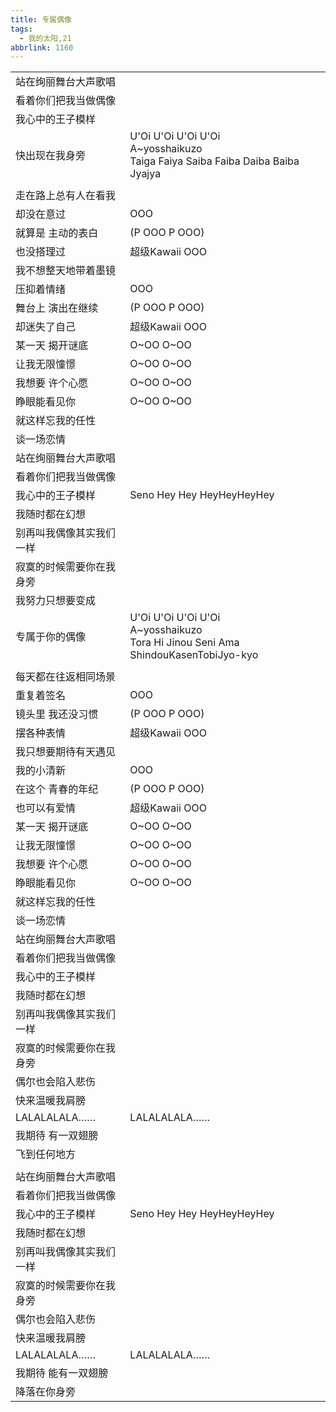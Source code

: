 ```yaml
---
title: 专属偶像
tags:
  - 我的太阳,21
abbrlink: 1160
---
```

|      |      |
|--|--|
|站在绚丽舞台大声歌唱|      |
|看着你们把我当做偶像|      |
|我心中的王子模样|      |
|快出现在我身旁|U'Oi U'Oi U'Oi U'Oi<br>A~yosshaikuzo<br>Taiga Faiya Saiba Faiba Daiba Baiba Jyajya|
|      |      |
|走在路上总有人在看我|      |
|却没在意过|OOO|
|就算是 主动的表白|(P OOO P OOO)|
|也没搭理过|超级Kawaii OOO|
|我不想整天地带着墨镜|      |
|压抑着情绪|OOO|
|舞台上 演出在继续|(P OOO P OOO)|
|却迷失了自己|超级Kawaii OOO|
|某一天 揭开谜底|O~OO O~OO|
|让我无限憧憬|O~OO O~OO|
|我想要 许个心愿|O~OO O~OO|
|睁眼能看见你|O~OO O~OO|
|就这样忘我的任性|      |
|谈一场恋情|      |
|站在绚丽舞台大声歌唱|      |
|看着你们把我当做偶像|      |
|我心中的王子模样|Seno Hey Hey HeyHeyHeyHey|
|我随时都在幻想|      |
|别再叫我偶像其实我们一样|      |
|寂寞的时候需要你在我身旁|      |
|我努力只想要变成|      |
|专属于你的偶像|U'Oi U'Oi U'Oi U'Oi<br>A~yosshaikuzo<br>Tora Hi Jinou Seni Ama ShindouKasenTobiJyo-kyo|
|      |      |
|每天都在往返相同场景|      |
|重复着签名|OOO|
|镜头里 我还没习惯|(P OOO P OOO)|
|摆各种表情|超级Kawaii OOO|
|我只想要期待有天遇见|      |
|我的小清新|OOO|
|在这个 青春的年纪|(P OOO P OOO)|
|也可以有爱情|超级Kawaii OOO|
|某一天 揭开谜底|O~OO O~OO|
|让我无限憧憬|O~OO O~OO|
|我想要 许个心愿|O~OO O~OO|
|睁眼能看见你|O~OO O~OO|
|就这样忘我的任性|      |
|谈一场恋情|      |
|站在绚丽舞台大声歌唱|      |
|看着你们把我当做偶像|      |
|我心中的王子模样|      |
|我随时都在幻想|      |
|别再叫我偶像其实我们一样|      |
|寂寞的时候需要你在我身旁|      |
|偶尔也会陷入悲伤|      |
|快来温暖我肩膀|      |
|LALALALALA……|LALALALALA……|
|我期待 有一双翅膀|      |
|飞到任何地方|      |
|      |      |
|站在绚丽舞台大声歌唱|      |
|看着你们把我当做偶像|      |
|我心中的王子模样|Seno Hey Hey HeyHeyHeyHey|
|我随时都在幻想|      |
|别再叫我偶像其实我们一样|      |
|寂寞的时候需要你在我身旁|      |
|偶尔也会陷入悲伤|      |
|快来温暖我肩膀|      |
|LALALALALA……|LALALALALA……|
|我期待 能有一双翅膀|      |
|降落在你身旁|      |